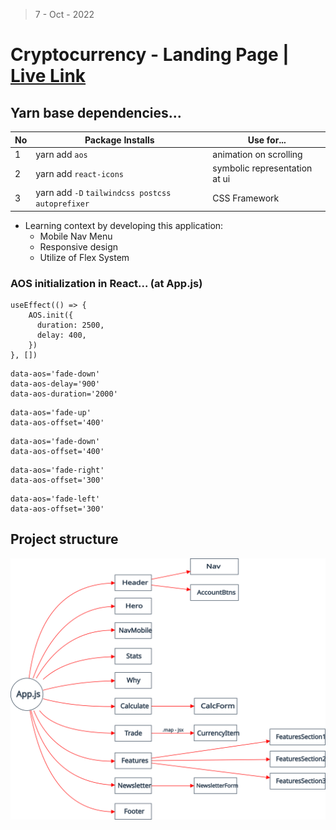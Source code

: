 > 7 - Oct - 2022

# Cryptocurrency - Landing Page | [Live Link](https://crypto-lp.netlify.app)

## Yarn base dependencies...

|No| Package Installs           | Use for...                    |
|--|----------------------------|-------------------------------|
| 1| yarn add `aos`             | animation on scrolling        |
| 2| yarn add `react-icons`     | symbolic representation at ui |
| 3| yarn add `-D` `tailwindcss postcss autoprefixer` | CSS Framework |



* Learning context by developing this application:
  * Mobile Nav Menu
  * Responsive design
  * Utilize of Flex System


### AOS initialization in React... (at App.js) 
```
useEffect(() => {
    AOS.init({
      duration: 2500,
      delay: 400,
    })
}, [])
```

```
data-aos='fade-down'
data-aos-delay='900'
data-aos-duration='2000'
```

```
data-aos='fade-up'
data-aos-offset='400'
```

```
data-aos='fade-down'
data-aos-offset='400'
```

```
data-aos='fade-right'
data-aos-offset='300'
```

```
data-aos='fade-left'
data-aos-offset='300'
```

## Project structure

<img src='./src/assets/project-structure.svg'/>